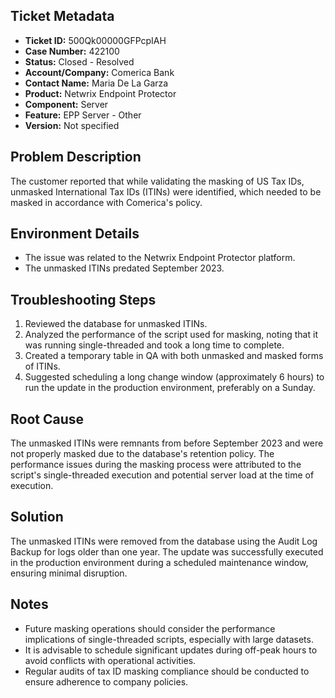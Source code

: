 ## Ticket Metadata
- **Ticket ID:** 500Qk00000GFPcpIAH
- **Case Number:** 422100
- **Status:** Closed - Resolved
- **Account/Company:** Comerica Bank
- **Contact Name:** Maria De La Garza
- **Product:** Netwrix Endpoint Protector
- **Component:** Server
- **Feature:** EPP Server - Other
- **Version:** Not specified

## Problem Description
The customer reported that while validating the masking of US Tax IDs, unmasked International Tax IDs (ITINs) were identified, which needed to be masked in accordance with Comerica's policy.

## Environment Details
- The issue was related to the Netwrix Endpoint Protector platform.
- The unmasked ITINs predated September 2023.

## Troubleshooting Steps
1. Reviewed the database for unmasked ITINs.
2. Analyzed the performance of the script used for masking, noting that it was running single-threaded and took a long time to complete.
3. Created a temporary table in QA with both unmasked and masked forms of ITINs.
4. Suggested scheduling a long change window (approximately 6 hours) to run the update in the production environment, preferably on a Sunday.

## Root Cause
The unmasked ITINs were remnants from before September 2023 and were not properly masked due to the database's retention policy. The performance issues during the masking process were attributed to the script's single-threaded execution and potential server load at the time of execution.

## Solution
The unmasked ITINs were removed from the database using the Audit Log Backup for logs older than one year. The update was successfully executed in the production environment during a scheduled maintenance window, ensuring minimal disruption.

## Notes
- Future masking operations should consider the performance implications of single-threaded scripts, especially with large datasets.
- It is advisable to schedule significant updates during off-peak hours to avoid conflicts with operational activities.
- Regular audits of tax ID masking compliance should be conducted to ensure adherence to company policies.